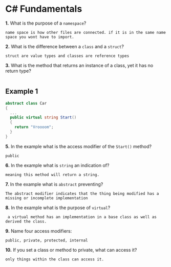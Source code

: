 # C# Fundamentals


**1.** What is the purpose of a `namespace`?
<!-- enter you answer in the space below -->
```
name space is how other files are connected. if it is in the same name space you wont have to import. 
```
**2.** What is the difference between a `class` and a `struct`?
<!-- enter you answer in the space below -->
```
struct are value types and classes are reference types
```
**3.** What is the method that returns an instance of a class, yet it has no return type?
<!-- enter you answer in the space below -->
```void.

```
## Example 1
```c#
abstract class Car
{
  ...
  public virtual string Start()
  {
    return "Vroooom";
  }
}
```
**5.** In the example what is the access modifier of the `Start()` method?
<!-- enter you answer in the space below -->
```
public
```
**6.** In the example what is `string` an indication of?
<!-- enter you answer in the space below -->
```
meaning this method will return a string. 
```
**7.** In the example what is `abstract` preventing?
<!-- enter you answer in the space below -->
```
The abstract modifier indicates that the thing being modified has a missing or incomplete implementation
```
**8.** In the example what is the purpose of `virtual`?
<!-- enter you answer in the space below -->
```
 a virtual method has an implementation in a base class as well as derived the class.
```
**9.** Name four access modifiers:
<!-- enter you answer in the space below -->
```
public, private, protected, internal
```
**10.** If you set a class or method to private, what can access it?
<!-- enter you answer in the space below -->
```
only things within the class can access it. 
```